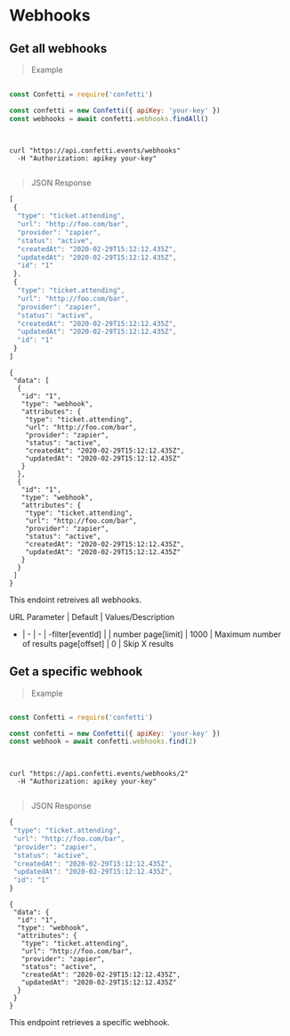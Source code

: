 # Webhooks
## Get all webhooks


> Example

```javascript
        
const Confetti = require('confetti')

const confetti = new Confetti({ apiKey: 'your-key' })
const webhooks = await confetti.webhooks.findAll()
        
```

```shell

curl "https://api.confetti.events/webhooks"
  -H "Authorization: apikey your-key"
        
```

> JSON Response

```javascript
[
 {
  "type": "ticket.attending",
  "url": "http://foo.com/bar",
  "provider": "zapier",
  "status": "active",
  "createdAt": "2020-02-29T15:12:12.435Z",
  "updatedAt": "2020-02-29T15:12:12.435Z",
  "id": "1"
 },
 {
  "type": "ticket.attending",
  "url": "http://foo.com/bar",
  "provider": "zapier",
  "status": "active",
  "createdAt": "2020-02-29T15:12:12.435Z",
  "updatedAt": "2020-02-29T15:12:12.435Z",
  "id": "1"
 }
]
```

```shell
{
 "data": [
  {
   "id": "1",
   "type": "webhook",
   "attributes": {
    "type": "ticket.attending",
    "url": "http://foo.com/bar",
    "provider": "zapier",
    "status": "active",
    "createdAt": "2020-02-29T15:12:12.435Z",
    "updatedAt": "2020-02-29T15:12:12.435Z"
   }
  },
  {
   "id": "1",
   "type": "webhook",
   "attributes": {
    "type": "ticket.attending",
    "url": "http://foo.com/bar",
    "provider": "zapier",
    "status": "active",
    "createdAt": "2020-02-29T15:12:12.435Z",
    "updatedAt": "2020-02-29T15:12:12.435Z"
   }
  }
 ]
}
```
This endoint retreives all webhooks.

URL Parameter | Default | Values/Description
- | - | - | -filter[eventId] |  | number 
page[limit] | 1000 | Maximum number of results
page[offset] | 0 | Skip X results


## Get a specific webhook

> Example

```javascript

const Confetti = require('confetti')

const confetti = new Confetti({ apiKey: 'your-key' })
const webhook = await confetti.webhooks.find(2)
        
```

```shell

curl "https://api.confetti.events/webhooks/2"
  -H "Authorization: apikey your-key"
        
```

> JSON Response

```javascript
{
 "type": "ticket.attending",
 "url": "http://foo.com/bar",
 "provider": "zapier",
 "status": "active",
 "createdAt": "2020-02-29T15:12:12.435Z",
 "updatedAt": "2020-02-29T15:12:12.435Z",
 "id": "1"
}
```

```shell
{
 "data": {
  "id": "1",
  "type": "webhook",
  "attributes": {
   "type": "ticket.attending",
   "url": "http://foo.com/bar",
   "provider": "zapier",
   "status": "active",
   "createdAt": "2020-02-29T15:12:12.435Z",
   "updatedAt": "2020-02-29T15:12:12.435Z"
  }
 }
}
```

This endpoint retrieves a specific webhook.


